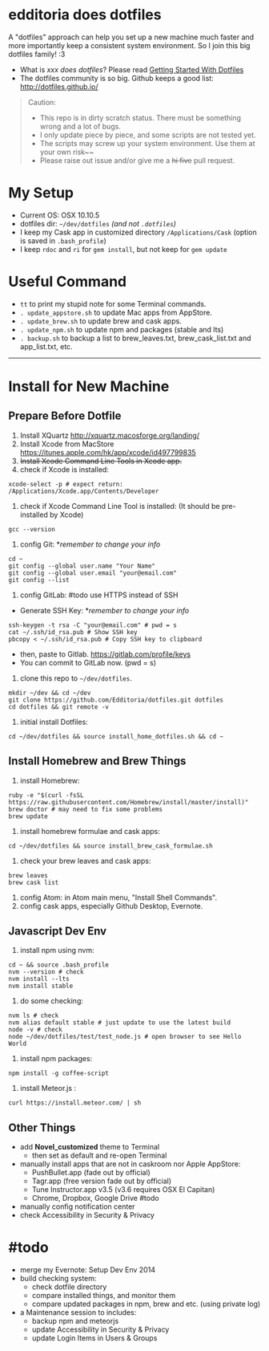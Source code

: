 # edditoria does dotfiles

A "dotfiles" approach can help you set up a new machine much faster and more importantly keep a consistent system environment. So I join this big dotfiles family! \:3

- What is *xxx does dotfiles*? Please read [Getting Started With Dotfiles][get-start]
- The dotfiles community is so big. Github keeps a good list: <http://dotfiles.github.io/>

[get-start]: https://medium.com/@webprolific/getting-started-with-dotfiles-43c3602fd789 "Getting Started With Dotfiles"

> Caution:
> - This repo is in dirty scratch status. There must be something wrong and a lot of bugs.
> - I only update piece by piece, and some scripts are not tested yet.
> - The scripts may screw up your system environment. Use them at your own risk\~\~
> - Please raise out issue and/or give me a ~~hi five~~ pull request.

# My Setup

- Current OS: OSX 10.10.5
- dotfiles dir: `~/dev/dotfiles` *(and not `.dotfiles`)*
- I keep my Cask app in customized directory `/Applications/Cask` (option is saved in `.bash_profile`)
- I keep `rdoc` and `ri` for `gem install`, but not keep for `gem update`

# Useful Command

- `tt` to print my stupid note for some Terminal commands.
- `. update_appstore.sh` to update Mac apps from AppStore.
- `. update_brew.sh` to update brew and cask apps.
- `. update_npm.sh` to update npm and packages (stable and lts)
- `. backup.sh` to backup a list to brew_leaves.txt, brew_cask_list.txt and app_list.txt, etc.


---

# Install for New Machine

## Prepare Before Dotfile

1. Install XQuartz <http://xquartz.macosforge.org/landing/>
1. Install Xcode from MacStore <https://itunes.apple.com/hk/app/xcode/id497799835>
1. ~~Install Xcode Command Line Tools in Xcode app.~~
1. check if Xcode is installed:

  ```
  xcode-select -p # expect return: /Applications/Xcode.app/Contents/Developer
  ```

1. check if Xcode Command Line Tool is installed: (It should be pre-installed by Xcode)

  ```
  gcc --version
  ```

1. config Git: \**remember to change your info*

  ```
  cd ~
  git config --global user.name "Your Name"
  git config --global user.email "your@email.com"
  git config --list
  ```

1. config GitLab: \#todo use HTTPS instead of SSH
  - Generate SSH Key: \**remember to change your info*

  ```
  ssh-keygen -t rsa -C "your@email.com" # pwd = s
  cat ~/.ssh/id_rsa.pub # Show SSH key
  pbcopy < ~/.ssh/id_rsa.pub # Copy SSH key to clipboard
  ```

  - then, paste to Gitlab. <https://gitlab.com/profile/keys>
  - You can commit to GitLab now. (pwd = s)
1. clone this repo to `~/dev/dotfiles`.

  ```
  mkdir ~/dev && cd ~/dev
  git clone https://github.com/Edditoria/dotfiles.git dotfiles
  cd dotfiles && git remote -v
  ```

1. initial install Dotfiles:

  ```
  cd ~/dev/dotfiles && source install_home_dotfiles.sh && cd ~
  ```

## Install Homebrew and Brew Things

1. install Homebrew:

  ```
  ruby -e "$(curl -fsSL https://raw.githubusercontent.com/Homebrew/install/master/install)"
  brew doctor # may need to fix some problems
  brew update
  ```

1. install homebrew formulae and cask apps:

  ```
  cd ~/dev/dotfiles && source install_brew_cask_formulae.sh
  ```

1. check your brew leaves and cask apps:

  ```
  brew leaves
  brew cask list
  ```

1. config Atom: in Atom main menu, "Install Shell Commands".
1. config cask apps, especially Github Desktop, Evernote.

## Javascript Dev Env

1. install npm using nvm:

  ```
  cd ~ && source .bash_profile
  nvm --version # check
  nvm install --lts
  nvm install stable
  ```

1. do some checking:

  ```
  nvm ls # check
  nvm alias default stable # just update to use the latest build
  node -v # check
  node ~/dev/dotfiles/test/test_node.js # open browser to see Hello World
  ```

1. install npm packages:

  ```
  npm install -g coffee-script
  ```

1. install Meteor.js :

  ```
  curl https://install.meteor.com/ | sh
  ```

## Other Things

- add **Novel_customized** theme to Terminal
  - then set as default and re-open Terminal
- manually install apps that are not in caskroom nor Apple AppStore:
  - PushBullet.app (fade out by official)
  - Tagr.app (free version fade out by official)
  - Tune Instructor.app v3.5 (v3.6 requires OSX El Capitan)
  - Chrome, Dropbox, Google Drive \#todo
- manually config notification center
- check Accessibility in Security & Privacy

# \#todo

- merge my Evernote: Setup Dev Env 2014
- build checking system:
  - check dotfile directory
  - compare installed things, and monitor them
  - compare updated packages in npm, brew and etc. (using private log)
- a Maintenance session to includes:
  - backup npm and meteorjs
  - update Accessibility in Security & Privacy
  - update Login Items in Users & Groups
